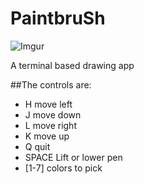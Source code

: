 # PaintbruSh
![Imgur](https://i.imgur.com/6QdhCJy.png)

A terminal based drawing app

##The controls are:
- H move left
- J move down
- L move right
- K move up
- Q quit
- SPACE Lift or lower pen
- [1-7] colors to pick
